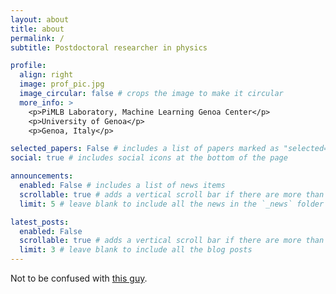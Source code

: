 ```yaml
---
layout: about
title: about
permalink: /
subtitle: Postdoctoral researcher in physics

profile:
  align: right
  image: prof_pic.jpg
  image_circular: false # crops the image to make it circular
  more_info: >
    <p>PiMLB Laboratory, Machine Learning Genoa Center</p>
    <p>University of Genoa</p>
    <p>Genoa, Italy</p>

selected_papers: False # includes a list of papers marked as "selected={true}"
social: true # includes social icons at the bottom of the page

announcements:
  enabled: False # includes a list of news items
  scrollable: true # adds a vertical scroll bar if there are more than 3 news items
  limit: 5 # leave blank to include all the news in the `_news` folder

latest_posts:
  enabled: False
  scrollable: true # adds a vertical scroll bar if there are more than 3 new posts items
  limit: 3 # leave blank to include all the blog posts
---
```


Not to be confused with [this guy](https://www.inforum.com/news/fargo/have-you-seen-this-man-fargo-police-say-he-is-armed-and-dangerous).
